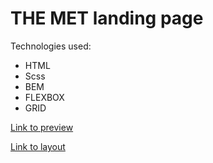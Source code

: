 # THE MET landing page

Technologies used:
- HTML
- Scss
- BEM
- FLEXBOX
- GRID


[Link to preview](https://andrewkhorsun.github.io/THE-MET-landing/)


[Link to layout](https://www.figma.com/file/lSR1m42L9YwzQwzzxKwHpw/THE-MET?node-id=8590%3A29)
